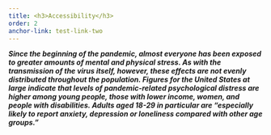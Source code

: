 ```yaml
---
title: <h3>Accessibility</h3>
order: 2
anchor-link: test-link-two
---
```

***Since the beginning of the pandemic, almost everyone has been exposed to greater amounts of mental and physical stress. As with the transmission of the virus itself, however, these effects are not evenly distributed throughout the population. Figures for the United States at large indicate that levels of pandemic-related psychological distress are higher among young people, those with lower income, women, and people with disabilities. Adults aged 18-29 in particular are “especially likely to report anxiety, depression or loneliness compared with other age groups.”*** <a href="#test-link-two"></a>